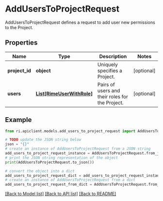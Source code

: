# AddUsersToProjectRequest

AddUsersToProjectRequest defines a request to add user new permissions to the Project.

## Properties

Name | Type | Description | Notes
------------ | ------------- | ------------- | -------------
**project_id** | **object** | Uniquely specifies a Project. | [optional] 
**users** | [**List[RimeUserWithRole]**](RimeUserWithRole.md) | Pairs of users and their roles for the Project. | [optional] 

## Example

```python
from ri.apiclient.models.add_users_to_project_request import AddUsersToProjectRequest

# TODO update the JSON string below
json = "{}"
# create an instance of AddUsersToProjectRequest from a JSON string
add_users_to_project_request_instance = AddUsersToProjectRequest.from_json(json)
# print the JSON string representation of the object
print(AddUsersToProjectRequest.to_json())

# convert the object into a dict
add_users_to_project_request_dict = add_users_to_project_request_instance.to_dict()
# create an instance of AddUsersToProjectRequest from a dict
add_users_to_project_request_from_dict = AddUsersToProjectRequest.from_dict(add_users_to_project_request_dict)
```
[[Back to Model list]](../README.md#documentation-for-models) [[Back to API list]](../README.md#documentation-for-api-endpoints) [[Back to README]](../README.md)

